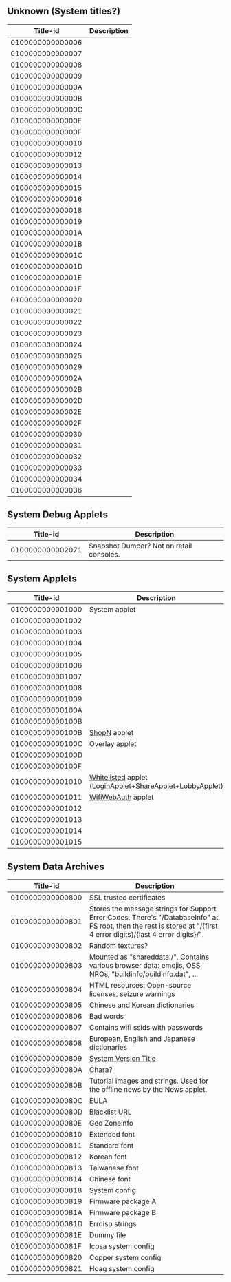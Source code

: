 ## Unknown (System titles?)

| Title-id         | Description |
| ---------------- | ----------- |
| 0100000000000006 |             |
| 0100000000000007 |             |
| 0100000000000008 |             |
| 0100000000000009 |             |
| 010000000000000A |             |
| 010000000000000B |             |
| 010000000000000C |             |
| 010000000000000E |             |
| 010000000000000F |             |
| 0100000000000010 |             |
| 0100000000000012 |             |
| 0100000000000013 |             |
| 0100000000000014 |             |
| 0100000000000015 |             |
| 0100000000000016 |             |
| 0100000000000018 |             |
| 0100000000000019 |             |
| 010000000000001A |             |
| 010000000000001B |             |
| 010000000000001C |             |
| 010000000000001D |             |
| 010000000000001E |             |
| 010000000000001F |             |
| 0100000000000020 |             |
| 0100000000000021 |             |
| 0100000000000022 |             |
| 0100000000000023 |             |
| 0100000000000024 |             |
| 0100000000000025 |             |
| 0100000000000029 |             |
| 010000000000002A |             |
| 010000000000002B |             |
| 010000000000002D |             |
| 010000000000002E |             |
| 010000000000002F |             |
| 0100000000000030 |             |
| 0100000000000031 |             |
| 0100000000000032 |             |
| 0100000000000033 |             |
| 0100000000000034 |             |
| 0100000000000036 |             |

## System Debug Applets

| Title-id         | Description                              |
| ---------------- | ---------------------------------------- |
| 0100000000002071 | Snapshot Dumper? Not on retail consoles. |

## System Applets

| Title-id         | Description                                                                                  |
| ---------------- | -------------------------------------------------------------------------------------------- |
| 0100000000001000 | System applet                                                                                |
| 0100000000001002 |                                                                                              |
| 0100000000001003 |                                                                                              |
| 0100000000001004 |                                                                                              |
| 0100000000001005 |                                                                                              |
| 0100000000001006 |                                                                                              |
| 0100000000001007 |                                                                                              |
| 0100000000001008 |                                                                                              |
| 0100000000001009 |                                                                                              |
| 010000000000100A |                                                                                              |
| 010000000000100B |                                                                                              |
| 010000000000100B | [ShopN](Internet%20Browser.md "wikilink") applet                                             |
| 010000000000100C | Overlay applet                                                                               |
| 010000000000100D |                                                                                              |
| 010000000000100F |                                                                                              |
| 0100000000001010 | [Whitelisted](Internet%20Browser.md "wikilink") applet (LoginApplet+ShareApplet+LobbyApplet) |
| 0100000000001011 | [WifiWebAuth](Internet%20Browser.md "wikilink") applet                                       |
| 0100000000001012 |                                                                                              |
| 0100000000001013 |                                                                                              |
| 0100000000001014 |                                                                                              |
| 0100000000001015 |                                                                                              |

## System Data Archives

| Title-id         | Description                                                                                                                                                          |
| ---------------- | -------------------------------------------------------------------------------------------------------------------------------------------------------------------- |
| 0100000000000800 | SSL trusted certificates                                                                                                                                             |
| 0100000000000801 | Stores the message strings for Support Error Codes. There's "/DatabaseInfo" at FS root, then the rest is stored at "/{first 4 error digits}/{last 4 error digits}/". |
| 0100000000000802 | Random textures?                                                                                                                                                     |
| 0100000000000803 | Mounted as "shareddata:/". Contains various browser data: emojis, OSS NROs, "buildinfo/buildinfo.dat", ...                                                           |
| 0100000000000804 | HTML resources: Open-source licenses, seizure warnings                                                                                                               |
| 0100000000000805 | Chinese and Korean dictionaries                                                                                                                                      |
| 0100000000000806 | Bad words                                                                                                                                                            |
| 0100000000000807 | Contains wifi ssids with passwords                                                                                                                                   |
| 0100000000000808 | European, English and Japanese dictionaries                                                                                                                          |
| 0100000000000809 | [System Version Title](System%20Version%20Title.md "wikilink")                                                                                                       |
| 010000000000080A | Chara?                                                                                                                                                               |
| 010000000000080B | Tutorial images and strings. Used for the offline news by the News applet.                                                                                           |
| 010000000000080C | EULA                                                                                                                                                                 |
| 010000000000080D | Blacklist URL                                                                                                                                                        |
| 010000000000080E | Geo Zoneinfo                                                                                                                                                         |
| 0100000000000810 | Extended font                                                                                                                                                        |
| 0100000000000811 | Standard font                                                                                                                                                        |
| 0100000000000812 | Korean font                                                                                                                                                          |
| 0100000000000813 | Taiwanese font                                                                                                                                                       |
| 0100000000000814 | Chinese font                                                                                                                                                         |
| 0100000000000818 | System config                                                                                                                                                        |
| 0100000000000819 | Firmware package A                                                                                                                                                   |
| 010000000000081A | Firmware package B                                                                                                                                                   |
| 010000000000081D | Errdisp strings                                                                                                                                                      |
| 010000000000081E | Dummy file                                                                                                                                                           |
| 010000000000081F | Icosa system config                                                                                                                                                  |
| 0100000000000820 | Copper system config                                                                                                                                                 |
| 0100000000000821 | Hoag system config                                                                                                                                                   |
